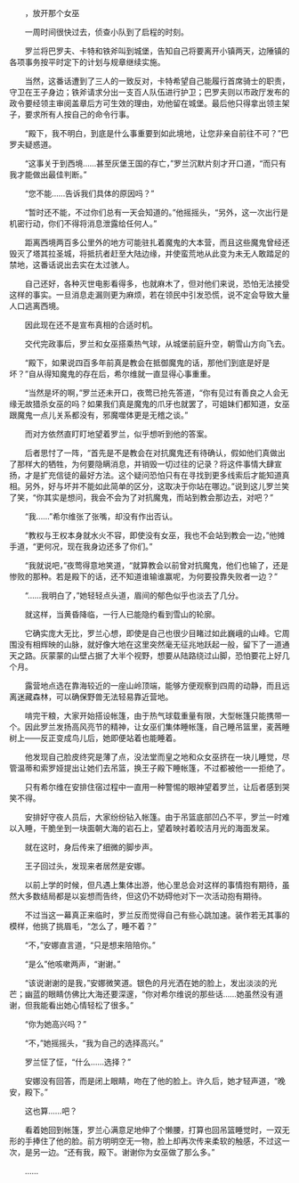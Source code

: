 　　，放开那个女巫

　　一周时间很快过去，侦查小队到了启程的时刻。

　　罗兰将巴罗夫、卡特和铁斧叫到城堡，告知自己将要离开小镇两天，边陲镇的各项事务按平时定下的计划与规章继续实施。

　　当然，这番话遭到了三人的一致反对，卡特希望自己能履行首席骑士的职责，守卫在王子身边；铁斧请求分出一支百人队伍进行护卫；巴罗夫则以市政厅发布的政令要经领主审阅盖章后方可生效的理由，劝他留在城堡。最后他只得拿出领主架子，要求所有人按自己的命令行事。

　　“殿下，我不明白，到底是什么事重要到如此境地，让您非亲自前往不可？”巴罗夫疑惑道。

　　“这事关于到西境……甚至灰堡王国的存亡，”罗兰沉默片刻才开口道，“而只有我才能做出最佳判断。”

　　“您不能……告诉我们具体的原因吗？”

　　“暂时还不能，不过你们总有一天会知道的。”他摇摇头，“另外，这一次出行是机密行动，你们不得将消息泄露给任何人。”

　　距离西境两百多公里外的地方可能驻扎着魔鬼的大本营，而且这些魔鬼曾经还毁灭了塔其拉圣城，将抵抗者赶至大陆边缘，并使蛮荒地从此变为未无人敢踏足的禁地，这番话说出去实在太过骇人。

　　自己还好，各种灭世电影看得多，也就麻木了，但对他们来说，恐怕无法接受这样的事实。一旦消息走漏则更为麻烦，若在领民中引发恐慌，说不定会导致大量人口逃离西境。

　　因此现在还不是宣布真相的合适时机。

　　交代完政事后，罗兰和女巫搭乘热气球，从城堡前庭升空，朝雪山方向飞去。

　　“殿下，如果说四百多年前真是教会在抵御魔鬼的话，那他们到底是好是坏？”自从得知魔鬼的存在后，希尔维就一直显得心事重重。

　　“当然是坏的啊，”罗兰还未开口，夜莺已抢先答道，“你有见过有善良之人会无缘无故猎杀女巫的吗？如果我们真是魔鬼的爪牙也就罢了，可姐妹们都知道，女巫跟魔鬼一点儿关系都没有，邪魔噬体更是无稽之谈。”

　　而对方依然直盯盯地望着罗兰，似乎想听到他的答案。

　　后者思忖了一阵，“首先是不是教会在对抗魔鬼还有待确认，假如他们真做出了那样大的牺牲，为何要隐瞒消息，并销毁一切过往的记录？将这件事情大肆宣扬，才是扩充信徒的最好方法。这个疑问恐怕只有在寻找到更多线索后才能知道真相。另外，好与坏并不能如此简单的区分，这取决于你站在哪边。”说到这儿罗兰笑了笑，“你其实是想问，我会不会为了对抗魔鬼，而站到教会那边去，对吧？”

　　“我……”希尔维张了张嘴，却没有作出否认。

　　“教权与王权本身就水火不容，即使没有女巫，我也不会站到教会一边，”他摊手道，“更何况，现在我身边还多了你们。”

　　“我就说吧，”夜莺得意地笑道，“就算教会以前曾对抗魔鬼，他们也输了，还是惨败的那种。若是殿下的话，还不知道谁输谁赢呢，为何要投靠失败者一边？”

　　“……我明白了，”她轻轻点头道，眉间的郁色似乎也淡去了几分。

　　就这样，当黄昏降临，一行人已能隐约看到雪山的轮廓。

　　它确实庞大无比，罗兰心想，即使是自己也很少目睹过如此巍峨的山峰。它周围没有相辉映的山脉，就好像大地在这里突然毫无征兆地跃起一般，留下了一道通天之路。灰蒙蒙的山壁占据了大半个视野，想要从陆路绕过山脚，恐怕要花上好几个月。

　　露营地点选在靠海较近的一座山岭顶端，能够方便观察到四周的动静，而且远离迷藏森林，可以确保野兽无法轻易靠近营地。

　　啃完干粮，大家开始搭设帐篷，由于热气球载重量有限，大型帐篷只能携带一个。因此罗兰发扬高风亮节的精神，让女巫们集体睡帐篷，自己睡吊篮里，麦茜睡树上——反正变成鸟儿后，她即便站着也能睡着。

　　他发现自己脸皮终究是薄了点，没法堂而皇之地和众女巫挤在一块儿睡觉，尽管温蒂和索罗娅提出让她们去吊篮，换王子殿下睡帐篷，不过都被他一一拒绝了。

　　只有希尔维在安排住宿过程中一直用一种警惕的眼神望着罗兰，让后者感到哭笑不得。

　　安排好守夜人员后，大家纷纷钻入帐篷。由于吊篮底部凹凸不平，罗兰一时难以入睡，干脆坐到一块面朝大海的岩石上，望着映衬着皎洁月光的海面发呆。

　　就在这时，身后传来了细微的脚步声。

　　王子回过头，发现来者居然是安娜。

　　以前上学的时候，但凡遇上集体出游，他心里总会对这样的事情抱有期待，虽然大多数结局都是以妄想而告终，但这仍不妨碍他对下一次活动抱有期待。

　　不过当这一幕真正来临时，罗兰反而觉得自己有些心跳加速。装作若无其事的模样，他挑了挑眉毛，“怎么了，睡不着？”

　　“不，”安娜直言道，“只是想来陪陪你。”

　　“是么”他咳嗽两声，“谢谢。”

　　“该说谢谢的是我，”安娜微笑道。银色的月光洒在她的脸上，发出淡淡的光芒；幽蓝的眼睛仿佛比大海还要深邃，“你对希尔维说的那些话……她虽然没有道谢，但我能看出她心情轻松了很多。”

　　“你为她高兴吗？”

　　“不，”她摇摇头，“我为自己的选择高兴。”

　　罗兰怔了怔，“什么……选择？”

　　安娜没有回答，而是闭上眼睛，吻在了他的脸上。许久后，她才轻声道，“晚安，殿下。”

　　这也算……吧？

　　看着她回到帐篷，罗兰心满意足地伸了个懒腰，打算也回吊篮睡觉时，一双无形的手捧住了他的脸。前方明明空无一物，脸上却再次传来柔软的触感，不过这一次，是另一边。“还有我，殿下。谢谢你为女巫做了那么多。”

　　……
